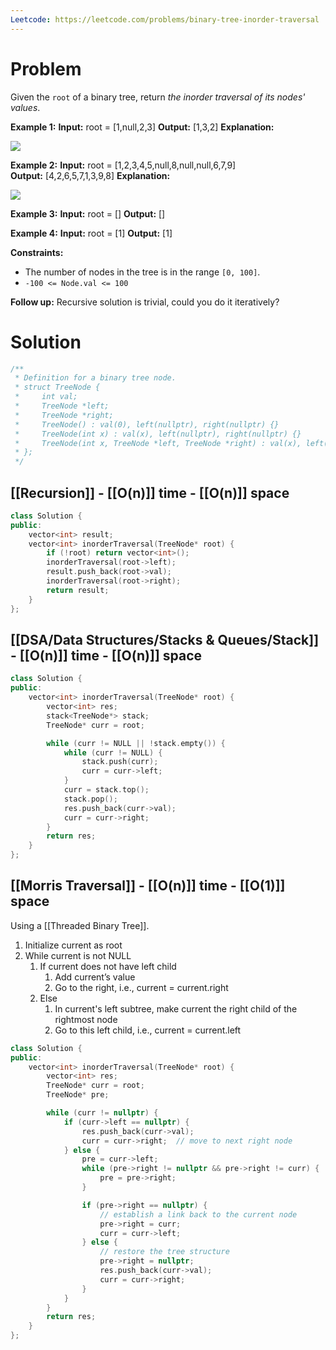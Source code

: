 ```yaml
---
Leetcode: https://leetcode.com/problems/binary-tree-inorder-traversal
---
```

# Problem

Given the `root` of a binary tree, return _the inorder traversal of its nodes' values_.

**Example 1:**
**Input:** root = [1,null,2,3]
**Output:** [1,3,2]
**Explanation:**

![](https://assets.leetcode.com/uploads/2024/08/29/screenshot-2024-08-29-202743.png)

**Example 2:**
**Input:** root = [1,2,3,4,5,null,8,null,null,6,7,9]
**Output:** [4,2,6,5,7,1,3,9,8]
**Explanation:**

![](https://assets.leetcode.com/uploads/2024/08/29/tree_2.png)

**Example 3:**
**Input:** root = []
**Output:** []

**Example 4:**
**Input:** root = [1]
**Output:** [1]

**Constraints:**

- The number of nodes in the tree is in the range `[0, 100]`.
- `-100 <= Node.val <= 100`

**Follow up:** Recursive solution is trivial, could you do it iteratively?

# Solution

```cpp
/**
 * Definition for a binary tree node.
 * struct TreeNode {
 *     int val;
 *     TreeNode *left;
 *     TreeNode *right;
 *     TreeNode() : val(0), left(nullptr), right(nullptr) {}
 *     TreeNode(int x) : val(x), left(nullptr), right(nullptr) {}
 *     TreeNode(int x, TreeNode *left, TreeNode *right) : val(x), left(left), right(right) {}
 * };
 */
```
## [[Recursion]] - [[O(n)]] time - [[O(n)]] space

```cpp
class Solution {
public:
    vector<int> result;
    vector<int> inorderTraversal(TreeNode* root) {
        if (!root) return vector<int>();
        inorderTraversal(root->left);
        result.push_back(root->val);
        inorderTraversal(root->right);
        return result;
    }
};
```
## [[DSA/Data Structures/Stacks & Queues/Stack]] - [[O(n)]] time - [[O(n)]] space

```cpp
class Solution {
public:
    vector<int> inorderTraversal(TreeNode* root) {
        vector<int> res;
        stack<TreeNode*> stack;
        TreeNode* curr = root;

        while (curr != NULL || !stack.empty()) {
            while (curr != NULL) {
                stack.push(curr);
                curr = curr->left;
            }
            curr = stack.top();
            stack.pop();
            res.push_back(curr->val);
            curr = curr->right;
        }
        return res;
    }
};
```
## [[Morris Traversal]] - [[O(n)]] time - [[O(1)]] space

Using a [[Threaded Binary Tree]].

1. Initialize current as root
2. While current is not NULL
	1. If current does not have left child
		1. Add current’s value
		2. Go to the right, i.e., current = current.right
	2. Else
		1. In current's left subtree, make current the right child of the rightmost node
		2. Go to this left child, i.e., current = current.left

```cpp
class Solution {
public:
    vector<int> inorderTraversal(TreeNode* root) {
        vector<int> res;
        TreeNode* curr = root;
        TreeNode* pre;

        while (curr != nullptr) {
            if (curr->left == nullptr) {
                res.push_back(curr->val);
                curr = curr->right;  // move to next right node
            } else {
                pre = curr->left;
                while (pre->right != nullptr && pre->right != curr) {  // find rightmost
                    pre = pre->right;
                }

                if (pre->right == nullptr) {
                    // establish a link back to the current node
                    pre->right = curr;
                    curr = curr->left;
                } else {
                    // restore the tree structure
                    pre->right = nullptr;
                    res.push_back(curr->val);
                    curr = curr->right;
                }
            }
        }
        return res;
    }
};
```